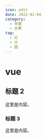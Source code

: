 ```yaml
---
icon: edit
date: 2022-01-04
category:
  - 苹果
  - 水果
tag:
  - 红
  - 大
  - 圆
---
```


# vue

## 标题 2

这里是内容。

### 标题 3

这里是内容。
